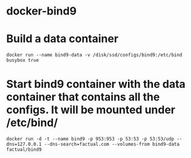 # docker-bind9


# Build a data container
    docker run --name bind9-data -v /disk/ssd/configs/bind9:/etc/bind busybox true

  
# Start bind9 container with the data container that contains all the configs. It will be mounted under /etc/bind/
    docker run -d -t --name bind9 -p 953:953 -p 53:53 -p 53:53/udp --dns=127.0.0.1 --dns-search=factual.com --volumes-from bind9-data factual/bind9
